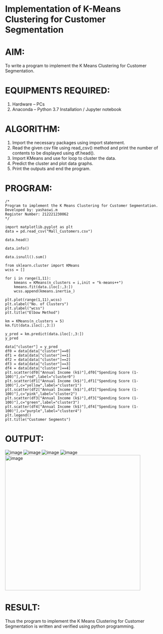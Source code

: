 # Implementation of K-Means Clustering for Customer Segmentation

# AIM:
To write a program to implement the K Means Clustering for Customer Segmentation.

# EQUIPMENTS REQUIRED:
1. Hardware – PCs
2. Anaconda – Python 3.7 Installation / Jupyter notebook

# ALGORITHM:
1. Import the necessary packages using import statement.
2. Read the given csv file using read_csv() method and print the number of contents to be displayed using df.head().
3. Import KMeans and use for loop to cluster the data.
4. Predict the cluster and plot data graphs.
5. Print the outputs and end the program.

# PROGRAM:
```
/*
Program to implement the K Means Clustering for Customer Segmentation.
Developed by: yashaswi.m
Register Number: 212221230062  
*/
```

```
import matplotlib.pyplot as plt
data = pd.read_csv("Mall_Customers.csv")

data.head()

data.info()

data.isnull().sum()

from sklearn.cluster import KMeans
wcss = []

for i in range(1,11):
    kmeans = KMeans(n_clusters = i,init = "k-means++")
    kmeans.fit(data.iloc[:,3:])
    wcss.append(kmeans.inertia_)

plt.plot(range(1,11),wcss)
plt.xlabel("No. of Clusters")
plt.ylabel("wcss")
plt.title("Elbow Method")

km = KMeans(n_clusters = 5)
km.fit(data.iloc[:,3:])

y_pred = km.predict(data.iloc[:,3:])
y_pred

data["cluster"] = y_pred
df0 = data[data["cluster"]==0]
df1 = data[data["cluster"]==1]
df2 = data[data["cluster"]==2]
df3 = data[data["cluster"]==3]
df4 = data[data["cluster"]==4]
plt.scatter(df0["Annual Income (k$)"],df0["Spending Score (1-100)"],c="red",label="cluster0")
plt.scatter(df1["Annual Income (k$)"],df1["Spending Score (1-100)"],c="yellow",label="cluster1")
plt.scatter(df2["Annual Income (k$)"],df2["Spending Score (1-100)"],c="pink",label="cluster2")
plt.scatter(df3["Annual Income (k$)"],df3["Spending Score (1-100)"],c="green",label="cluster3")
plt.scatter(df4["Annual Income (k$)"],df4["Spending Score (1-100)"],c="purple",label="cluster4")
plt.legend()
plt.title("Customer Segments")
```

# OUTPUT:
![image](https://user-images.githubusercontent.com/94619247/204450411-44485c0a-12b6-4db8-8014-b407f5d2ba60.png)
![image](https://user-images.githubusercontent.com/94619247/204450441-0af19091-5f91-4bf9-9ee5-ea23cf8af890.png)
![image](https://user-images.githubusercontent.com/94619247/204450460-edb96e50-fffd-4084-afab-004581ec7739.png)
![image](https://user-images.githubusercontent.com/94619247/204450484-e46eb89f-9d17-4d6d-87d3-e753076baf06.png)
<img width="443" alt="image" src="https://user-images.githubusercontent.com/94619247/204450670-c5797122-11cd-4a4d-a31b-965e6d5e9971.png">




# RESULT:
Thus the program to implement the K Means Clustering for Customer Segmentation is written and verified using python programming.
